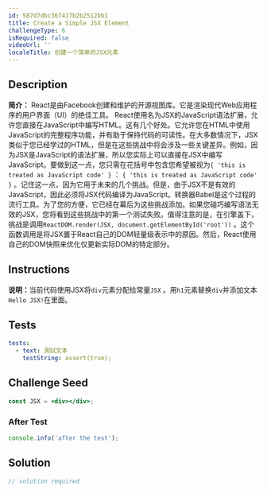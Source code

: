 ```yaml
---
id: 587d7dbc367417b2b2512bb1
title: Create a Simple JSX Element
challengeType: 6
isRequired: false
videoUrl: ''
localeTitle: 创建一个简单的JSX元素
---
```


## Description
<section id="description"> <strong>简介：</strong> React是由Facebook创建和维护的开源视图库。它是渲染现代Web应用程序的用户界面（UI）的绝佳工具。 React使用名为JSX的JavaScript语法扩展，允许您直接在JavaScript中编写HTML。这有几个好处。它允许您在HTML中使用JavaScript的完整程序功能，并有助于保持代码的可读性。在大多数情况下，JSX类似于您已经学过的HTML，但是在这些挑战中将会涉及一些关键差异。例如，因为JSX是JavaScript的语法扩展，所以您实际上可以直接在JSX中编写JavaScript。要做到这一点，您只需在花括号中包含您希望被视为<code>{ &#39;this is treated as JavaScript code&#39; }</code> ： <code>{ &#39;this is treated as JavaScript code&#39; }</code> 。记住这一点，因为它用于未来的几个挑战。但是，由于JSX不是有效的JavaScript，因此必须将JSX代码编译为JavaScript。转换器Babel是这个过程的流行工具。为了您的方便，它已经在幕后为这些挑战添加。如果您碰巧编写语法无效的JSX，您将看到这些挑战中的第一个测试失败。值得注意的是，在引擎盖下，挑战是调用<code>ReactDOM.render(JSX, document.getElementById(&#39;root&#39;))</code> 。这个函数调用是将JSX置于React自己的DOM轻量级表示中的原因。然后，React使用自己的DOM快照来优化仅更新实际DOM的特定部分。 </section>

## Instructions
<section id="instructions"> <strong>说明：</strong>当前代码使用JSX将<code>div</code>元素分配给常量<code>JSX</code> 。用<code>h1</code>元素替换<code>div</code>并添加文本<code>Hello JSX!</code>在里面。 </section>

## Tests
<section id='tests'>

```yml
tests:
  - text: 測試文本
    testString: assert(true);

```

</section>

## Challenge Seed
<section id='challengeSeed'>

<div id='jsx-seed'>

```jsx
const JSX = <div></div>;

```

</div>


### After Test
<div id='jsx-teardown'>

```js
console.info('after the test');
```

</div>

</section>

## Solution
<section id='solution'>

```js
// solution required
```
</section>
